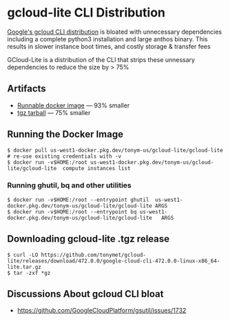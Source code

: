 # gcloud-lite CLI Distribution

[Google's gcloud CLI distribution](https://cloud.google.com/sdk/docs/install)
is bloated with unnecessary dependencies including a complete python3
installation and large anthos binary.  This results in slower instance boot
times, and costly storage & transfer fees

GCloud-Lite is a distribution of the CLI that strips these unnessary dependencies to reduce the size by > 75% 

## Artifacts
* [Runnable docker image](https://console.cloud.google.com/artifacts/docker/tonym-us/us-west1/gcloud-lite/gcloud-lite?hl=en&project=tonym-us) — 93% smaller
* [tgz tarball](https://github.com/tonymet/gcloud-lite/releases) — 75% smaller

## Running the Docker Image
```
$ docker pull us-west1-docker.pkg.dev/tonym-us/gcloud-lite/gcloud-lite
# re-use existing credentials with -v
$ docker run -v$HOME:/root us-west1-docker.pkg.dev/tonym-us/gcloud-lite/gcloud-lite  compute instances list
```
### Running ghutil, bq and other utilities
```
$ docker run -v$HOME:/root --entrypoint ghutil  us-west1-docker.pkg.dev/tonym-us/gcloud-lite/gcloud-lite ARGS
$ docker run -v$HOME:/root --entrypoint bq us-west1-docker.pkg.dev/tonym-us/gcloud-lite/gcloud-lite   ARGS
```

## Downloading gcloud-lite .tgz release
```
$ curl -LO https://github.com/tonymet/gcloud-lite/releases/download/472.0.0/google-cloud-cli-472.0.0-linux-x86_64-lite.tar.gz
$ tar -zxf *gz
```

## Discussions About gcloud CLI bloat
* https://github.com/GoogleCloudPlatform/gsutil/issues/1732
